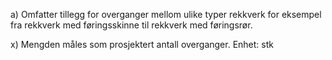 a) Omfatter tillegg for overganger mellom ulike typer rekkverk for eksempel fra rekkverk med føringsskinne til rekkverk med føringsrør.

x) Mengden måles som prosjektert antall overganger. Enhet: stk

